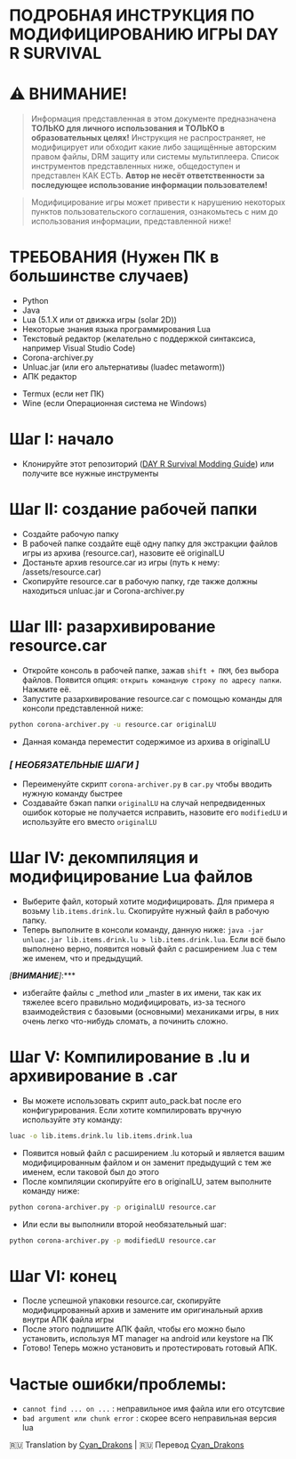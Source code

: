 # ПОДРОБНАЯ ИНСТРУКЦИЯ ПО МОДИФИЦИРОВАНИЮ ИГРЫ DAY R SURVIVAL  
  
# ⚠ ВНИМАНИЕ!  
  
> Информация представленная в этом документе предназначена **ТОЛЬКО для
личного использования и ТОЛЬКО в образовательных целях!**
Инструкция не распространяет, не модифицирует или обходит какие либо
защищённые авторским правом файлы, DRM защиту или системы
мультиплеера. Список инструментов представленных ниже, общедоступен и представлен КАК
ЕСТЬ.
> **Автор не несёт ответственности за последующее использование информации
пользователем!**
  
> Модифицирование игры может привести к нарушению некоторых пунктов
пользовательского соглашения, ознакомьтесь с ним до использования
информации, представленной ниже!  
  
  
# ТРЕБОВАНИЯ (Нужен ПК в большинстве случаев)  
- Python
- Java
- Lua (5.1.X или от движка игры (solar 2D))
- Некоторые знания языка программирования Lua
- Текстовый редактор (желательно с поддержкой синтаксиса, например Visual Studio Code)
- Corona-archiver.py
- Unluac.jar (или его альтернативы (luadec metaworm))
- АПК редактор
<!-- -->
- Termux (если нет ПК)
- Wine (если Операционная система не Windows)  
   
# Шаг I: начало  
- Клонируйте этот репозиторий ([DAY R Survival Modding Guide](https://github.com/Angelix1/dayr.git)) или получите все нужные инструменты  

<!-- -->
# Шаг II: создание рабочей папки  
- Создайте рабочую папку
- В рабочей папке создайте ещё одну папку для экстракции файлов игры из архива (resource.car), назовите её originalLU
- Достаньте архив resource.car из игры (путь к нему: /assets/resource.car)
- Скопируйте resource.car в рабочую папку, где также должны находиться unluac.jar и Corona-archiver.py  

<!-- -->    
# Шаг III: разархивирование resource.car  
- Откройте консоль в рабочей папке, зажав `shift + ПКМ`, без выбора файлов. Появится опция: `открыть командную строку по адресу папки`.
  Нажмите её.
- Запустите разархивирование resource.car с помощью команды для консоли представленной ниже:  
```bash
python corona-archiver.py -u resource.car originalLU  
```
- Данная команда переместит содержимое из архива в originalLU  

<!-- -->

### _[ НЕОБЯЗАТЕЛЬНЫЕ ШАГИ ]_

- Переименуйте скрипт `corona-archiver.py` в `car.py` чтобы вводить нужную команду быстрее
- Создавайте бэкап папки `originalLU` на случай непредвиденных ошибок которые не получается исправить, назовите его `modifiedLU` и используйте его вместо `originalLU ` 

<!-- -->
# Шаг IV: декомпиляция и модифицирование Lua файлов  
- Выберите файл, который хотите модифицировать. Для примера я возьму `lib.items.drink.lu`. Скопируйте нужный файл в рабочую папку.
- Теперь выполните в консоли команду, данную ниже: `java -jar unluac.jar lib.items.drink.lu > lib.items.drink.lua`. Если всё было выполнено верно, появится новый файл с расширением .lua с тем же именем, что и предыдущий.  
    
_[**ВНИМАНИЕ**]_:*** 
- избегайте файлы с _method или _master в их имени, так как их тяжелее всего правильно модифицировать, из-за тесного взаимодействия с базовыми (основными) механиками игры, в них очень легко что-нибудь сломать, а починить сложно.  
    
# Шаг V: Компилирование в .lu и архивирование в .car  
    
- Вы можете использовать скрипт auto_pack.bat после его конфигурирования. Если хотите компилировать вручную используйте эту команду:  
```bash
luac -o lib.items.drink.lu lib.items.drink.lua
```
- Появится новый файл с расширением .lu который и является вашим модифицированным файлом и он заменит предыдущий с тем же именем, если таковой был до этого
- После компиляции скопируйте его в originalLU, затем выполните команду ниже:  
```bash
python corona-archiver.py -p originalLU resource.car  
```    
- Или если вы выполнили второй необязательный шаг:  
```bash
python corona-archiver.py -p modifiedLU resource.car  
```
<!-- -->    
# Шаг VI: конец  
- После успешной упаковки resource.car, скопируйте модифицированный архив и замените им оригинальный архив внутри АПК файла игры
- После этого подпишите АПК файл, чтобы его можно было установить, используя MT manager на android или keystore на ПК
- Готово! Теперь можно установить и протестировать готовый АПК.  
    
# Частые ошибки/проблемы:  
- `cannot find ... on ...` : неправильное имя файла или его отсутсвие
- `bad argument или chunk error` : скорее всего неправильная версия lua


🇷🇺 Translation by [Cyan_Drakons](https://github.com/Cyan-Drakon) | 🇷🇺 Перевод [Cyan_Drakons](https://github.com/Cyan-Drakon)
